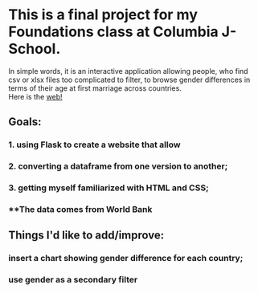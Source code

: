 # This is a final project for my Foundations class at Columbia J-School. 
In simple words, it is an interactive application allowing people, who find csv or xlsx files too complicated to filter, to browse gender differences in terms of their age at first marriage across countries.\
Here is the [web!](https://a-project-about-ages-at-marriagegunicorn.onrender.com/)

## Goals:
### 1. using Flask to create a website that allow 
### 2. converting a dataframe from one version to another;
### 3. getting myself familiarized with HTML and CSS;
### **The data comes from World Bank

## Things I'd like to add/improve:
### insert a chart showing gender difference for each country;
### use gender as a secondary filter 





